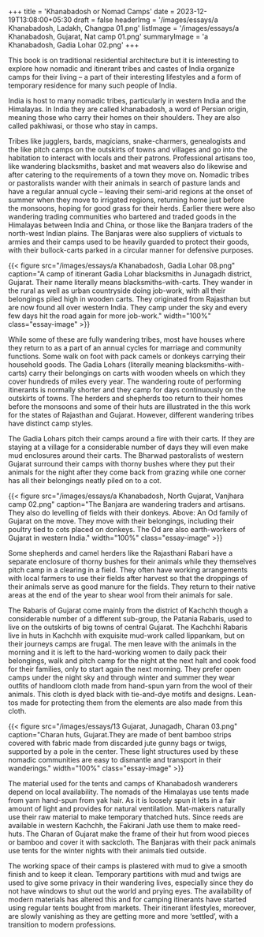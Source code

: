 +++
title = 'Khanabadosh or Nomad Camps'
date = 2023-12-19T13:08:00+05:30
draft = false
headerImg = '/images/essays/a Khanabadosh, Ladakh, Changpa 01.png'
listImage = '/images/essays/a Khanabadosh, Gujarat, Nat camp 01.png'
summaryImage = 'a Khanabadosh, Gadia Lohar 02.png'
+++

This book is on traditional residential architecture but it is interesting to explore how
nomadic and itinerant tribes and castes of India organize camps for their living – a part
of their interesting lifestyles and a form of temporary residence for many such people of
India.

India is host to many nomadic tribes, particularly in western India and the Himalayas. In
India they are called khanabadosh, a word of Persian origin, meaning those who carry their
homes on their shoulders. They are also called pakhiwasi, or those who stay in camps.

Tribes like jugglers, bards, magicians, snake-charmers, genealogists and the like pitch
camps on the outskirts of towns and villages and go into the habitation to interact with
locals and their patrons. Professional artisans too, like wandering blacksmiths, basket and
mat weavers also do likewise and after catering to the requirements of a town they move
on. Nomadic tribes or pastoralists wander with their animals in search of pasture lands
and have a regular annual cycle – leaving their semi-arid regions at the onset of summer
when they move to irrigated regions, returning home just before the monsoons, hoping
for good grass for their herds. Earlier there were also wandering trading communities
who bartered and traded goods in the Himalayas between India and China, or those like
the Banjara traders of the north-west Indian plains. The Banjaras were also suppliers of
victuals to armies and their camps used to be heavily guarded to protect their goods, with
their bullock-carts parked in a circular manner for defensive purposes.

{{< figure src="/images/essays/a Khanabadosh, Gadia Lohar 08.png" caption="A camp of itinerant Gadia Lohar blacksmiths in Junagadh district, Gujarat. Their name literally means blacksmiths-with-carts. They wander in the rural as well as urban countryside doing job-work, with all their belongings piled high in wooden carts. They originated from Rajasthan but are now found all over western India. They camp under the sky and every few days hit the road again for more job-work." width="100%" class="essay-image" >}}

While some of these are fully wandering tribes, most have houses where they return to
as a part of an annual cycles for marriage and community functions. Some walk on foot
with pack camels or donkeys carrying their household goods. The Gadia Lohars (literally
meaning blacksmiths-with-carts) carry their belongings on carts with wooden wheels
on which they cover hundreds of miles every year. The wandering route of performing
itinerants is normally shorter and they camp for days continuously on the outskirts of
towns. The herders and shepherds too return to their homes before the monsoons and
some of their huts are illustrated in the this work for the states of Rajasthan and Gujarat.
However, different wandering tribes have distinct camp styles.

The Gadia Lohars pitch their camps around a fire with their carts. If they are staying at
a village for a considerable number of days they will even make mud enclosures around
their carts. The Bharwad pastoralists of western Gujarat surround their camps with thorny
bushes where they put their animals for the night after they come back from grazing while
one corner has all their belongings neatly piled on to a cot.

{{< figure src="/images/essays/a Khanabadosh, North Gujarat, Vanjhara camp 02.png" caption="The Banjara are wandering traders and artisans. They also do levelling of fields with their donkeys. Above: An Od family of Gujarat on the move. They move with their belongings, including their poultry tied to cots placed on donkeys. The Od are also earth-workers of Gujarat in western India." width="100%" class="essay-image" >}}

Some shepherds and camel herders like the Rajasthani Rabari have a separate enclosure of
thorny bushes for their animals while they themselves pitch camp in a clearing in a field.
They often have working arrangements with local farmers to use their fields after harvest so
that the droppings of their animals serve as good manure for the fields. They return to their
native areas at the end of the year to shear wool from their animals for sale.

The Rabaris of Gujarat come mainly from the district of Kachchh though a considerable
number of a different sub-group, the Patania Rabaris, used to live on the outskirts of big
towns of central Gujarat. The Kachchhi Rabaris live in huts in Kachchh with exquisite
mud-work called lippankam, but on their journeys camps are frugal. The men leave with
the animals in the morning and it is left to the hard-working women to daily pack their
belongings, walk and pitch camp for the night at the next halt and cook food for their
families, only to start again the next morning. They prefer open camps under the night sky
and through winter and summer they wear outfits of handloom cloth made from hand-spun
yarn from the wool of their animals. This cloth is dyed black with tie-and-dye motifs and
designs. Lean-tos made for protecting them from the elements are also made from this cloth.

{{< figure src="/images/essays/13 Gujarat, Junagadh, Charan 03.png" caption="Charan huts, Gujarat.They are made of bent bamboo strips covered with fabric made from discarded jute gunny bags or twigs, supported by a pole in the center. These light structures used by these nomadic communities are easy to dismantle and transport in their wanderings." width="100%" class="essay-image" >}}

The material used for the tents and camps of Khanabadosh wanderers depend on local
availability. The nomads of the Himalayas use tents made from yarn hand-spun from yak
hair. As it is loosely spun it lets in a fair amount of light and provides for natural ventilation.
Mat-makers naturally use their raw material to make temporary thatched huts. Since reeds
are available in western Kachchh, the Fakirani Jath use them to make reed-huts. The Charan
of Gujarat make the frame of their hut from wood pieces or bamboo and cover it with sackcloth.
The Banjaras with their pack animals use tents for the winter nights with their animals
tied outside.

The working space of their camps is plastered with mud to give a smooth finish and to keep
it clean. Temporary partitions with mud and twigs are used to give some privacy in their
wandering lives, especially since they do not have windows to shut out the world and prying
eyes. The availability of modern materials has altered this and for camping itinerants have
started using regular tents bought from markets. Their itinerant lifestyles, moreover, are
slowly vanishing as they are getting more and more ‘settled’, with a transition to modern
professions.
